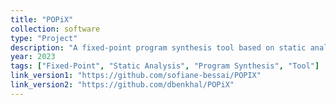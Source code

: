 ```yaml
---
title: "POPiX"
collection: software
type: "Project"
description: "A fixed-point program synthesis tool based on static analysis."
year: 2023
tags: ["Fixed-Point", "Static Analysis", "Program Synthesis", "Tool"]
link_version1: "https://github.com/sofiane-bessai/POPIX"
link_version2: "https://github.com/dbenkhal/POPiX"
---
```

